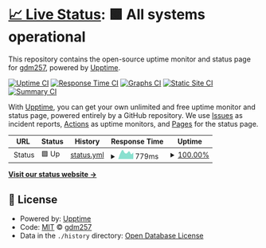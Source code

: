 # [📈 Live Status](https://gdm257.github.io/upptime): <!--live status--> **🟩 All systems operational**

This repository contains the open-source uptime monitor and status page for [gdm257](https://gdm257.github.io/upptime), powered by [Upptime](https://github.com/upptime/upptime).

[![Uptime CI](https://github.com/gdm257/upptime/workflows/Uptime%20CI/badge.svg)](https://github.com/gdm257/upptime/actions?query=workflow%3A%22Uptime+CI%22)
[![Response Time CI](https://github.com/gdm257/upptime/workflows/Response%20Time%20CI/badge.svg)](https://github.com/gdm257/upptime/actions?query=workflow%3A%22Response+Time+CI%22)
[![Graphs CI](https://github.com/gdm257/upptime/workflows/Graphs%20CI/badge.svg)](https://github.com/gdm257/upptime/actions?query=workflow%3A%22Graphs+CI%22)
[![Static Site CI](https://github.com/gdm257/upptime/workflows/Static%20Site%20CI/badge.svg)](https://github.com/gdm257/upptime/actions?query=workflow%3A%22Static+Site+CI%22)
[![Summary CI](https://github.com/gdm257/upptime/workflows/Summary%20CI/badge.svg)](https://github.com/gdm257/upptime/actions?query=workflow%3A%22Summary+CI%22)

With [Upptime](https://upptime.js.org), you can get your own unlimited and free uptime monitor and status page, powered entirely by a GitHub repository. We use [Issues](https://github.com/gdm257/upptime/issues) as incident reports, [Actions](https://github.com/gdm257/upptime/actions) as uptime monitors, and [Pages](https://gdm257.github.io/upptime) for the status page.

<!--start: status pages-->
<!-- This summary is generated by Upptime (https://github.com/upptime/upptime) -->
<!-- Do not edit this manually, your changes will be overwritten -->
<!-- prettier-ignore -->
| URL | Status | History | Response Time | Uptime |
| --- | ------ | ------- | ------------- | ------ |
| <img alt="" src="https://icons.duckduckgo.com/ip3/null.ico" height="13"> Status | 🟩 Up | [status.yml](https://github.com/gdm257/upptime/commits/HEAD/history/status.yml) | <details><summary><img alt="Response time graph" src="./graphs/status/response-time-week.png" height="20"> 779ms</summary><br><a href="https://gdm257.github.io/upptime/history/status"><img alt="Response time 856" src="https://img.shields.io/endpoint?url=https%3A%2F%2Fraw.githubusercontent.com%2Fgdm257%2Fupptime%2FHEAD%2Fapi%2Fstatus%2Fresponse-time.json"></a><br><a href="https://gdm257.github.io/upptime/history/status"><img alt="24-hour response time 769" src="https://img.shields.io/endpoint?url=https%3A%2F%2Fraw.githubusercontent.com%2Fgdm257%2Fupptime%2FHEAD%2Fapi%2Fstatus%2Fresponse-time-day.json"></a><br><a href="https://gdm257.github.io/upptime/history/status"><img alt="7-day response time 779" src="https://img.shields.io/endpoint?url=https%3A%2F%2Fraw.githubusercontent.com%2Fgdm257%2Fupptime%2FHEAD%2Fapi%2Fstatus%2Fresponse-time-week.json"></a><br><a href="https://gdm257.github.io/upptime/history/status"><img alt="30-day response time 796" src="https://img.shields.io/endpoint?url=https%3A%2F%2Fraw.githubusercontent.com%2Fgdm257%2Fupptime%2FHEAD%2Fapi%2Fstatus%2Fresponse-time-month.json"></a><br><a href="https://gdm257.github.io/upptime/history/status"><img alt="1-year response time 856" src="https://img.shields.io/endpoint?url=https%3A%2F%2Fraw.githubusercontent.com%2Fgdm257%2Fupptime%2FHEAD%2Fapi%2Fstatus%2Fresponse-time-year.json"></a></details> | <details><summary><a href="https://gdm257.github.io/upptime/history/status">100.00%</a></summary><a href="https://gdm257.github.io/upptime/history/status"><img alt="All-time uptime 100.00%" src="https://img.shields.io/endpoint?url=https%3A%2F%2Fraw.githubusercontent.com%2Fgdm257%2Fupptime%2FHEAD%2Fapi%2Fstatus%2Fuptime.json"></a><br><a href="https://gdm257.github.io/upptime/history/status"><img alt="24-hour uptime 100.00%" src="https://img.shields.io/endpoint?url=https%3A%2F%2Fraw.githubusercontent.com%2Fgdm257%2Fupptime%2FHEAD%2Fapi%2Fstatus%2Fuptime-day.json"></a><br><a href="https://gdm257.github.io/upptime/history/status"><img alt="7-day uptime 100.00%" src="https://img.shields.io/endpoint?url=https%3A%2F%2Fraw.githubusercontent.com%2Fgdm257%2Fupptime%2FHEAD%2Fapi%2Fstatus%2Fuptime-week.json"></a><br><a href="https://gdm257.github.io/upptime/history/status"><img alt="30-day uptime 100.00%" src="https://img.shields.io/endpoint?url=https%3A%2F%2Fraw.githubusercontent.com%2Fgdm257%2Fupptime%2FHEAD%2Fapi%2Fstatus%2Fuptime-month.json"></a><br><a href="https://gdm257.github.io/upptime/history/status"><img alt="1-year uptime 100.00%" src="https://img.shields.io/endpoint?url=https%3A%2F%2Fraw.githubusercontent.com%2Fgdm257%2Fupptime%2FHEAD%2Fapi%2Fstatus%2Fuptime-year.json"></a></details>

<!--end: status pages-->

[**Visit our status website →**](https://gdm257.github.io/upptime)

## 📄 License

- Powered by: [Upptime](https://github.com/upptime/upptime)
- Code: [MIT](./LICENSE) © [gdm257](https://gdm257.github.io/upptime)
- Data in the `./history` directory: [Open Database License](https://opendatacommons.org/licenses/odbl/1-0/)
